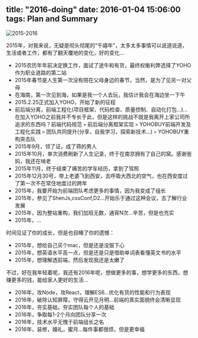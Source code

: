 title: "2016-doing"
date: 2016-01-04 15:06:00
tags: Plan and Summary
---
![2015-2016](https://dn-xuqi.qbox.me/day-xian.jpg)

2015年，对我来说，无疑是彻头彻尾的“千禧年”，太多太多事情可以说道说道，生活或者工作，都有了翻天覆地的变化，好的变化...  
* 2015农历年年前决定换工作，面试了途牛和有货，最终权衡利弊选择了YOHO作为职业道路的第二站
* 2015年春节是人生第一次没有陪在父母身边的春节，当然，是为了见另一对父母
* 在海南，第一次见到海，如果是我一个人去玩，我估计我会在海边坐一下午
* 2015.2.25正式加入YOHO，开始了新的征程
* 前后端分离，前端工程化(项目框架、代码检查、质量控制、自动化打包...)... 在加入YOHO之前我并不专长于此，但是这样的挑战不就是我离开上家公司所追求的东西吗？前端代码规范 `>` 前后端分离框架实现 `>` YOHOBUY前端开发及工程化实践 `>` 团队共同提升(分享，自我学习，探索新技术...) `>`  YOHOBUY重构突击队
* 2015年9月，领了证，成了蒋的男人
* 2015年10月，单次消费刷新了人生记录，终于在南京拥有了自己的窝。感谢爸妈，我还在啃老
* 2015年11月，终于结束了痛苦的学车经历，拿到了驾照
* 2015年12月30号，带上老婆飞到西安，去呼吸大西北的空气，也在西安度过了第一次不在常住地度过的跨年
* 2015年，我要开始为前端团队考虑更多的事情，因为我变成了组长
* 2015年，参见了ShenJs,cssConf,D2...开始乐于通过这种会议，去了解行业发展
* 2015年，因为整站重构，我们加班无数，通宵N次...辛苦，但是也充实
* 2015年，...

时间见证了你的成长，但是也目睹了你的遗憾：
* 2015年，想给自己买个mac，但是还是没狠下心
* 2015年，想英语水平高一点，但是还是只是借助单词表看懂英文书的水平
* 2015年，想理解透前端，然后发现我还是太嫩了

不过，好在我年轻着呢，我还有2016年呢，想做更多的事，想学更多的东西，想赚更多的钱，能给家人更好的生活...
* 2016年，攻Node，攻React，理解ES6...优化有货的性能和行为表现
* 2016年，破除认知屏障，守得云开见月明...前端的真实面貌终会清晰显现
* 2016年，夯实基础，夯实团队每个人的基础
* 2016年，争取每1-2个月向团队分享一次
* 2016年，技术水平无愧于前端组长之名
* 2016年，装修，婚礼，蜜月...每件事都很烦，但是更幸福